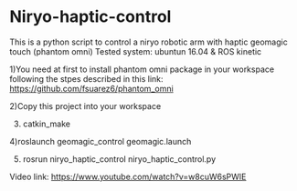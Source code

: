 # Niryo-haptic-control
This is a python script to control a niryo robotic arm with haptic geomagic touch (phantom omni)
Tested system: ubuntun 16.04 & ROS kinetic

1)You need at first to install phantom omni package in your workspace following the stpes described in this link: https://github.com/fsuarez6/phantom_omni

2)Copy this project into your workspace

3) catkin_make
    
4)roslaunch geomagic_control geomagic.launch

5) rosrun niryo_haptic_control niryo_haptic_control.py
    
Video link: https://www.youtube.com/watch?v=w8cuW6sPWIE
